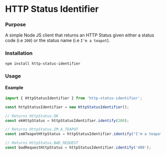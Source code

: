 # HTTP Status Identifier

### Purpose
A simple Node JS client that returns an HTTP Status given either a status code (i.e `200`) or the status name (i.e `I'm a teapot`).

### Installation
```
npm install http-status-identifier
```

### Usage

#### Example
```js
import { HttpStatusIdentifier } from 'http-status-identifier';

const httpStatusIdentifier = new HttpStatusIdentifier();

// Returns HttpStatus.OK
const okHttpStatus = httpStatusIdentifier.identify(200);

// Returns HttpStatus.IM_A_TEAPOT
const imATeapotHttpStatus = httpStatusIdentifier.identify("I'm a teapot");

// Returns HttpStatus.BAD_REQUEST
const badRequestHttpStatus = httpStatusIdentifier.identify('400');
```
